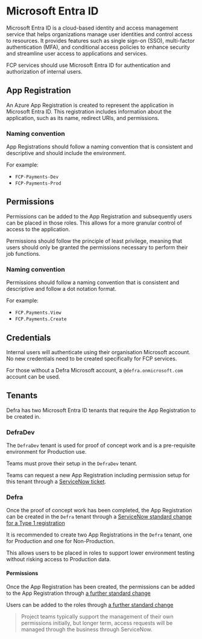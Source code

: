 # Microsoft Entra ID

Microsoft Entra ID is a cloud-based identity and access management service that helps organizations manage user identities and control access to resources. It provides features such as single sign-on (SSO), multi-factor authentication (MFA), and conditional access policies to enhance security and streamline user access to applications and services.

FCP services should use Microsoft Entra ID for authentication and authorization of internal users.

## App Registration

An Azure App Registration is created to represent the application in Microsoft Entra ID. This registration includes information about the application, such as its name, redirect URIs, and permissions.

### Naming convention

App Registrations should follow a naming convention that is consistent and descriptive and should include the environment.

For example:
- `FCP-Payments-Dev`
- `FCP-Payments-Prod`

## Permissions

Permissions can be added to the App Registration and subsequently users can be placed in those roles.  This allows for a more granular control of access to the application.

Permissions should follow the principle of least privilege, meaning that users should only be granted the permissions necessary to perform their job functions.

### Naming convention

Permissions should follow a naming convention that is consistent and descriptive and follow a dot notation format.

For example:
- `FCP.Payments.View`
- `FCP.Payments.Create`

## Credentials

Internal users will authenticate using their organisation Microsoft account.  No new credentials need to be created specifically for FCP services.

For those without a Defra Microsoft account, a `@defra.onmicrosoft.com` account can be used.

## Tenants

Defra has two Microsoft Entra ID tenants that require the App Registration to be created in.

### DefraDev

The `DefraDev` tenant is used for proof of concept work and is a pre-requisite environment for Production use.

Teams must prove their setup in the `DefraDev` tenant.

Teams can request a new App Registration including permission setup for this tenant through a [ServiceNow ticket](https://defragroup.service-now.com/esc?id=sc_cat_item&table=sc_cat_item&sys_id=496b9d931b2cce90848b8594e34bcbe5&recordUrl=com.glideapp.servicecatalog_cat_item_view.do%3Fv%3D1&sysparm_id=496b9d931b2cce90848b8594e34bcbe5).

### Defra

Once the proof of concept work has been completed, the App Registration can be created in the `Defra` tenant through a [ServiceNow standard change for a Type 1 registration](https://defragroup.service-now.com/change_request.do?sys_id=-1&sysparm_query=chg_model%3de55d0bfec343101035ae3f52c1d3ae49%5estd_change_producer_version%3d82d5c19247f17110c962fa7c736d4330&sysparm_link_parent=d401364f1b7861101fd8337f034bcbf9&sysparm_catalog=e0d08b13c3330100c8b837659bba8fb4&sysparm_catalog_view=catalog_Service_Catalog&sysparm_view=catalog_Service_Catalog)

It is recommended to create two App Registrations in the `Defra` tenant, one for Production and one for Non-Production.  

This allows users to be placed in roles to support lower environment testing without risking access to Production data.

#### Permissions

Once the App Registration has been created, the permissions can be added to the App Registration through [a further standard change](https://defragroup.service-now.com/change_request.do?sys_id=-1&sysparm_query=chg_model%3de55d0bfec343101035ae3f52c1d3ae49%5estd_change_producer_version%3d1a3c71123b128ad80a9d0d3a85e45af2&sysparm_link_parent=d401364f1b7861101fd8337f034bcbf9&sysparm_catalog=e0d08b13c3330100c8b837659bba8fb4&sysparm_catalog_view=catalog_Service_Catalog&sysparm_view=catalog_Service_Catalog)

Users can be added to the roles through [a further standard change](https://defragroup.service-now.com/change_request.do?sys_id=-1&sysparm_query=chg_model%3de55d0bfec343101035ae3f52c1d3ae49%5estd_change_producer_version%3dd58d0d9c83771a947b3f5a80ceaad34c&sysparm_link_parent=d401364f1b7861101fd8337f034bcbf9&sysparm_catalog=e0d08b13c3330100c8b837659bba8fb4&sysparm_catalog_view=catalog_Service_Catalog&sysparm_view=catalog_Service_Catalog)

> Project teams typically support the management of their own permissions initially, but longer term, access requests will be managed through the business through ServiceNow.
